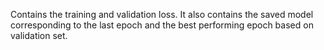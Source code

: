 Contains the training and validation loss. It also contains the saved model corresponding to the last epoch and the best performing epoch based on validation set.